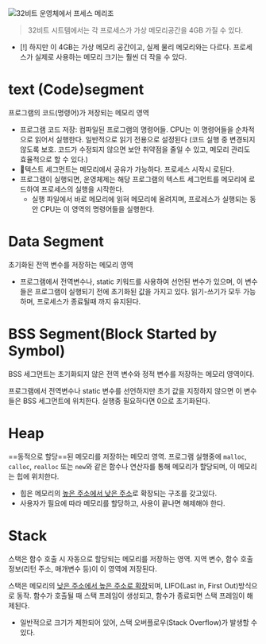 
![32비트 운영체에서 프세스 메리조](https://gabrieletolomei.wordpress.com/wp-content/uploads/2013/10/program_in_memory2.png)
> 32비트 시트템에서는 각 프로세스가 가상 메모리공간을 4GB 가질 수 있다.
- [!] 하지만 이  4GB는 가상 메모리 공간이고, 실제 물리 메모리와는 다르다.
	프로세스가 실제로 사용하는 메모리 크기는 훨씬 더 작을 수 있다.

# text (Code)segment
프로그램의 코드(명령어)가 저장되는 메모리 영역
- 프로그램 코드 저장: 컴파일된 프로그램의 명령어들. CPU는 이 명령어들을 순차적으로 읽어서 실행한다. 일반적으로 읽기 전용으로 설정된다
(코드 실행 중 변경되지 않도록 보호. 코드가 수정되지 않으면 보안 취약점을 줄일 수 있고, 메모리 관리도 효율적으로 할 수 있다.)
- 텍스트 세그먼트는 메모리에서 공유가 가능하다.
프로세스 시작시 로된다.
- 프로그램이 실행되면, 운영체제는 해당 프로그램의 텍스트 세그먼트를 메모리에 로드하여 프로세스의 실행을 시작한다.
	- 실행 파일에서 바로 메모리에 읽혀 메모리에 올려지며, 프로레스가 실행되는 동안 CPU는 이 영역의 명령어들을 실행한다.

# Data Segment
초기화된 전역 변수를 저장하는 메모리 영역
- 프로그램에서 전역변수나, static 키워드를 사용하여 선언된 변수가 있으며, 이 변수들은 프로그램이 실행되기 전에 초기화된 값을 가지고 있다.
읽기-쓰기가 모두 가능하며, 프로세스가 종료될때 까지 유지된다.

# BSS Segment(Block Started by Symbol)
BSS 세그먼트는 초기화되지 않은 전역 변수와 정적 변수를 저장하는 메모리 영역이다.

프로그램에서 전역변수나 static 변수를 선언하지만 초기 값을 지정하지 않으면 이 변수들은 BSS 세그먼트에 위치한다.
실행중 필요하다면 0으로 초기화된다.

# Heap
==동적으로 할당==된 메모리를 저장하는 메모리 영역.
프로그램 실행중에 `malloc`, `calloc`, `realloc` 또는 `new`와 같은 함수나 연산자를 통해 메모리가 할당되며, 이 메모리는 힙에 위치한다.
- 힙은 메모리의 <u>높은 주소에서 낮은 주소</u>로 확장되는 구조를 갖고있다.
- 사용자가 필요에 따라 메모리를 할당하고, 사용이 끝나면 해제해야 한다.

# Stack
스택은 함수 호출 시 자동으로 할당되는 메모리를 저장하는 영역. 지역 변수, 함수 호출 정보(리턴 주소, 매개변수 등)이 이 영역에 저장된다.

 스택은 메모리의 <u>낮은 주소에서 높은 주소로 확장</u>되며, LIFO(Last in, First Out)방식으로 동작. 함수가 호출될 때 스택 프레임이 생성되고, 함수가 종료되면 스택 프레임이 해제된다.
- 일반적으로 크기가 제한되어 있어, 스택 오버플로우(Stack Overflow)가 발생할 수 있다.

